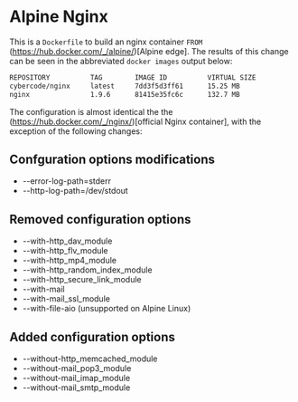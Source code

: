 # Alpine Nginx

This is a `Dockerfile` to build an nginx container `FROM` (https://hub.docker.com/_/alpine/)[Alpine edge]. The results of this change can be seen in the abbreviated `docker images` output below:

``` sh
REPOSITORY          TAG        IMAGE ID          VIRTUAL SIZE
cybercode/nginx     latest     7dd3f5d3ff61      15.25 MB
nginx               1.9.6      81415e35fc6c      132.7 MB
```

The configuration is almost identical the the (https://hub.docker.com/_/nginx/)[official Nginx container], with the exception of the following changes:

## Confguration options modifications

- --error-log-path=stderr
- --http-log-path=/dev/stdout

## Removed configuration options

- --with-http_dav_module
- --with-http_flv_module
- --with-http_mp4_module
- --with-http_random_index_module
- --with-http_secure_link_module
- --with-mail
- --with-mail_ssl_module
- --with-file-aio (unsupported on Alpine Linux)

## Added configuration options

- --without-http_memcached_module
- --without-mail_pop3_module
- --without-mail_imap_module
- --without-mail_smtp_module


